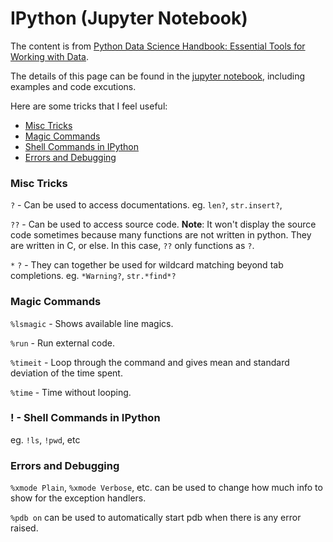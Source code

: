 # IPython (Jupyter Notebook)

The content is from [Python Data Science Handbook: Essential Tools for Working with Data](http://shop.oreilly.com/product/0636920034919.do).

The details of this page can be found in the [jupyter notebook](ipython.pynb), including examples and code excutions.

Here are some tricks that I feel useful:

- [Misc Tricks](#misc_tricks)
- [Magic Commands](#magic_commands)
- [Shell Commands in IPython](#shell_commands)
- [Errors and Debugging](#errors_and_debugging)

<a name='misc_tricks'></a>

### Misc Tricks

`?` -  Can be used to access documentations. eg. `len?`, `str.insert?`, 

`??` - Can be used to access source code. **Note**: It won't display the source code sometimes because many functions are not written in python. They are written in C, or else. In this case, `??` only functions as `?`.

`*` `?` - They can together be used for wildcard matching beyond tab completions. eg. `*Warning?`, `str.*find*?`

<a name='magic_commands'></a>

### Magic Commands

`%lsmagic` - Shows available line magics.

`%run` - Run external code.

`%timeit` - Loop through the command and gives mean and standard deviation of the time spent.

`%time` - Time without looping.

<a name='shell_commands'></a>

### ! - Shell Commands in IPython

eg. `!ls`, `!pwd`, etc

<a name='errors_and_debugging'></a>

### Errors and Debugging

`%xmode Plain`, `%xmode Verbose`, etc. can be used to change how much info to show for the exception handlers.

`%pdb on` can be used to automatically start pdb when there is any error raised.








